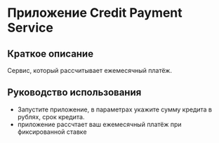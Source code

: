 # Приложение Credit Payment Service
## Краткое описание
Сервис, который рассчитывает ежемесячный платёж.
## Руководство использования

* Запустите приложение, в параметрах укажите сумму кредита в рублях, срок кредита.
* приложение рассчтает ваш ежемесячный платёж при фиксированной ставке
